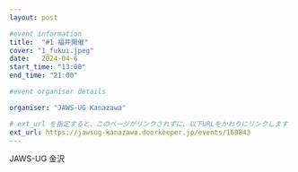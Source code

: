 ```yaml
---
layout: post

#event information
title:  "#1 福井開催"
cover: "1_fukui.jpeg"
date:   2024-04-6
start_time: "13:00"
end_time: "21:00"

#event organiser details

organiser: "JAWS-UG Kanazawa"

# ext_url を指定すると、このページがリンクされずに、以下URLをかわりにリンクします
ext_url: https://jawsug-kanazawa.doorkeeper.jp/events/169843
---
```


JAWS-UG 金沢
